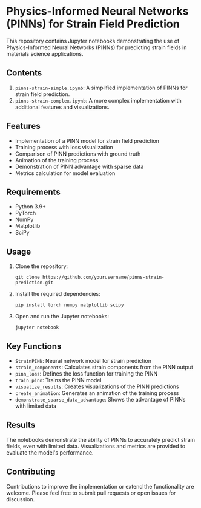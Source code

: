 # Physics-Informed Neural Networks (PINNs) for Strain Field Prediction

This repository contains Jupyter notebooks demonstrating the use of Physics-Informed Neural Networks (PINNs) for predicting strain fields in materials science applications.

## Contents

1. `pinns-strain-simple.ipynb`: A simplified implementation of PINNs for strain field prediction.
2. `pinns-strain-complex.ipynb`: A more complex implementation with additional features and visualizations.

## Features

- Implementation of a PINN model for strain field prediction
- Training process with loss visualization
- Comparison of PINN predictions with ground truth
- Animation of the training process
- Demonstration of PINN advantage with sparse data
- Metrics calculation for model evaluation

## Requirements

- Python 3.9+
- PyTorch
- NumPy
- Matplotlib
- SciPy

## Usage

1. Clone the repository:
   ```
   git clone https://github.com/yourusername/pinns-strain-prediction.git
   ```

2. Install the required dependencies:
   ```
   pip install torch numpy matplotlib scipy
   ```

3. Open and run the Jupyter notebooks:
   ```
   jupyter notebook
   ```

## Key Functions

- `StrainPINN`: Neural network model for strain prediction
- `strain_components`: Calculates strain components from the PINN output
- `pinn_loss`: Defines the loss function for training the PINN
- `train_pinn`: Trains the PINN model
- `visualize_results`: Creates visualizations of the PINN predictions
- `create_animation`: Generates an animation of the training process
- `demonstrate_sparse_data_advantage`: Shows the advantage of PINNs with limited data

## Results

The notebooks demonstrate the ability of PINNs to accurately predict strain fields, even with limited data. Visualizations and metrics are provided to evaluate the model's performance.

## Contributing

Contributions to improve the implementation or extend the functionality are welcome. Please feel free to submit pull requests or open issues for discussion.
